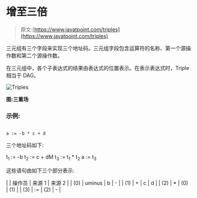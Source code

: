 # 增至三倍

> 原文:[https://www.javatpoint.com/triples](https://www.javatpoint.com/triples)

三元组有三个字段来实现三个地址码。三元组字段包含运算符的名称、第一个源操作数和第二个源操作数。

在三元组中，各个子表达式的结果由表达式的位置表示。在表示表达式时，Triple 相当于 DAG。

![Triples](../Images/a78c8d10ad684722eaf340a3503dc6df.png)

**图:三重场**

### 示例:

```

a := -b * c + d

```

三个地址码如下:

t<sub>1</sub> := -b t<sub>2</sub> := c + dM t<sub>3</sub> := t<sub>1</sub> * t<sub>2</sub> a := t<sub>3</sub>

这些语句由如下三个部分表示:

|  | 操作员 | 来源 1 | 来源 2 |
| (0) | uminus | b | - |
| (1) | + | c | d |
| (2) | * | (0) | (1) |
| (3) | := | (2) | - |